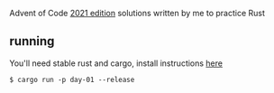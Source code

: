 Advent of Code [2021 edition](https://adventofcode.com/2021) solutions written by me to practice Rust

## running

You'll need stable rust and cargo, install instructions [here](https://www.rust-lang.org/tools/install)

```shell
$ cargo run -p day-01 --release
```
